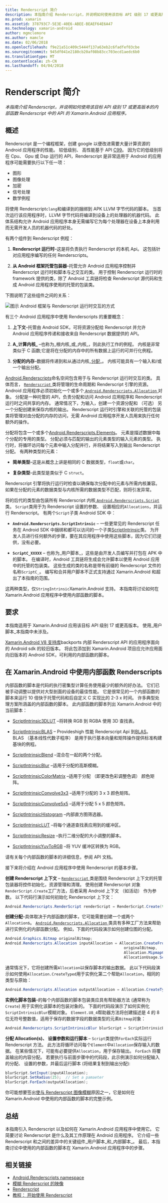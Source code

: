 ```yaml
---
title: Renderscript 简介
description: 本指南介绍 Renderscript，并说明如何使用该目标 API 级别 17 或更高版本的内部函数 Renderscript 中的 API 的 Xamarin.Android 应用程序。
ms.prod: xamarin
ms.assetid: 378793C7-5E3E-40E6-ABEE-BEAEF64E6A47
ms.technology: xamarin-android
author: mgmclemore
ms.author: mamcle
ms.date: 02/06/2018
ms.openlocfilehash: f9e21a51c409c5444f137a63eb2c6fadfef03cbe
ms.sourcegitcommit: 945df041e2180cb20af08b83cc703ecd1aedc6b0
ms.translationtype: MT
ms.contentlocale: zh-CN
ms.lasthandoff: 04/04/2018
---
```

# <a name="an-introduction-to-renderscript"></a>Renderscript 简介

_本指南介绍 Renderscript，并说明如何使用该目标 API 级别 17 或更高版本的内部函数 Renderscript 中的 API 的 Xamarin.Android 应用程序。_

## <a name="overview"></a>概述

Renderscript 是一个编程框架，创建 google 以便改进需要大量计算资源的 Android 应用程序的性能。 较低级别、 高性能基于 API [C99](http://en.wikipedia.org/wiki/C99)。 因为它的低级别将在 Cpu、 Gpu 或 Dsp 运行的 API，Renderscript 是非常适用于 Android 的应用程序可能需要执行以下任一项：

* 图形
* 图像处理
* 加密
* 信号处理
* 数学例程

将使用 Renderscript`clang`和编译到的捆绑到 APK LLVM 字节代码的脚本。 当首次运行该应用程序时，LLVM 字节代码将编译到设备上的处理器的机器代码。 此体系结构允许 Android 应用程序本身无需编写它为每个处理器在设备上本身利用而无需开发人员的机器代码的好处。

有两个组件到 Renderscript 例程：

1. **Renderscript 运行时**&ndash;这是将负责执行 Renderscript 的本机 Api。 这包括针对应用程序编写的任何 Renderscripts。

2. **从 Android 框架托管包装器**&ndash;托管允许 Android 应用程序控制并 Renderscript 运行时和脚本与之交互的类。 用于控制 Renderscript 运行时的 framework 提供的类，除了 Android 工具链将检查 Renderscript 源代码和生成 Android 应用程序使用的托管的包装类。

下图说明了这些组件之间的关系：

![图示 Android 框架与 Renderscript 运行时交互的方式](renderscript-images/renderscript-01.png)

有三个 Android 应用程序中使用 Renderscripts 的重要概念：

1. **上下文**&ndash;托管由 Android SDK，可将资源分配给 Renderscript 并允许 Android 应用程序传递和接收来自 Renderscript 数据提供的 API。

2. **A_计算内核_** &ndash;也称为_根内核_或_内核_，则此执行工作的例程。 内核是非常类似于 C 函数;它是将在分配的内存中的所有数据上运行的可并行化例程。

3. **分配的内存**&ndash;数据将传递到和从通过内核_[分配](https://developer.xamarin.com/api/type/Android.Renderscripts.Allocation/)_。 内核可能具有一个输入和/或一个输出分配。

[Android.Renderscripts](https://developer.xamarin.com/api/namespace/Android.Renderscripts/)命名空间包含用于与 Renderscript 运行时交互的类。 具体而言， [ `Renderscript` ](https://developer.xamarin.com/api/type/Android.Renderscripts.RenderScript/)类将管理的生命周期和 Renderscript 引擎的资源。 Android 应用程序必须初始化一个或多个[ `Android.Renderscripts.Allocation` ](https://developer.xamarin.com/api/type/Android.Renderscripts.Allocation/)对象。 分配是一种托管的 API，负责分配和访问 Android 应用程序和 Renderscript 运行时之间共享的内存。 通常情况下，为输入，创建一个资源分配和 （可选） 另一个分配创建来保存内核的输出。 Renderscript 运行时引擎和关联的托管的包装类将管理对由分配的内存的访问，无需 Android 应用程序开发人员用来执行任何额外的操作。

分配将包含一个或多个[Android.Renderscripts.Elements](https://developer.xamarin.com/api/type/Android.Renderscripts.Element/)。
元素是描述数据中每个分配的专用的类型。
分配必须与匹配的输出的元素类型的输入元素的类型。 执行时，将循环访问每个元素中输入分配并行，并将结果写入到输出 Renderscript 分配。 有两种类型的元素：

- **简单类型**&ndash;这是从概念上讲是相同的 C 数据类型，`float`或`char`。

- **复杂类型**&ndash;此类型是类似于 C `struct`。

Renderscript 引擎将执行运行时检查以确保每次分配中的元素与所需内核兼容。 如果在分配的元素的数据类型与内核所需的数据类型不匹配，则将引发异常。

将的后代的类型由包装所有 Renderscript 内核[ `Android.Renderscripts.Script` ](https://developer.xamarin.com/api/type/Android.Renderscripts.Script/)类。 `Script`类用于为 Renderscript 设置的参数、 设置相应的`Allocations`，并运行 Renderscript。 有两个`Script`子类 Android SDK 中：


- **`Android.Renderscripts.ScriptIntrinsic`** &ndash; 一些更常见的 Renderscript 任务在 Android SDK 中捆绑和都可以访问的一个子类[ScriptIntrinsic](https://developer.xamarin.com/api/type/Android.Renderscripts.ScriptIntrinsic/)类。 为开发人员进行任何额外的步骤，要在其应用程序中使用这些脚本，因为它们已提供，没有必要。

- **`ScriptC_XXXXX`** &ndash; 也称为_用户脚本_，这些是由开发人员编写并打包在 APK 中的脚本。 在编译时，Android 工具链将生成会允许脚本以使用 Android 应用中的托管的包装类。
  这些生成的类的名称是带有前缀的 Renderscript 文件的名称`ScriptC_`。 编写和合并用户脚本不正式支持通过 Xamarin.Android 和超出了本指南的范围。

这两种类型，仅`StringIntrinsic`Xamarin.Android 支持。 本指南将讨论如何在 Xamarin.Android 应用程序中使用内部函数的脚本。

## <a name="requirements"></a>要求

本指南适用于 Xamarin.Android 应用该目标 API 级别 17 或更高版本。 使用_用户脚本_本指南中未涉及。

[Xamarin.Android V8 支持库](https://www.nuget.org/packages/Xamarin.Android.Support.v8.RenderScript/)backports 内部 Renderscript API 的应用程序面向的 Android sdk 的较旧版本。 将此包添加到 Xamarin.Android 项目应允许应用面向旧版本的 Android SDK，可利用的内部函数的脚本。

## <a name="using-intrinsic-renderscripts-in-xamarinandroid"></a>在 Xamarin.Android 中使用内部函数 Renderscripts

内部函数的脚本是代码的执行密集型计算任务使用最少的额外的好办法。 它们已被手动调整以提供对大型剖面的设备的最佳性能。
它是很常见的一个内部函数的脚本来运行 10 倍快于托管代码和后自定义 C 实现比的 2-3 x 时间。 许多典型处理方案所涵盖的内部函数的脚本。 此内部函数的脚本列出 Xamarin.Android 中的当前脚本：

- [ScriptIntrinsic3DLUT](https://developer.xamarin.com/api/type/Android.Renderscripts.ScriptIntrinsic3DLUT//) &ndash;将转换 RGB 到 RGBA 使用 3D 查找表。 

- [ScriptIntrinsicBLAS](https://developer.android.com/reference/android/renderscript/ScriptIntrinsicBLAS.html) &ndash; Provideshigh 性能 Renderscript Api 到[BLAS](http://www.netlib.org/blas/)。 BLAS （基本线性代数子程序） 是用于执行基本向量和矩阵操作提供标准构建基块的例程。 

- [ScriptIntrinsicBlend](https://developer.xamarin.com/api/type/Android.Renderscripts.ScriptIntrinsicBlend) &ndash;混合在一起的两个分配。

- [ScriptIntrinsicBlur](https://developer.xamarin.com/api/type/Android.Renderscripts.ScriptIntrinsicBlur) &ndash;适用于分配的高斯模糊。

- [ScriptIntrinsicColorMatrix](https://developer.xamarin.com/api/type/Android.Renderscripts.ScriptIntrinsicColorMatrix/) &ndash;适用于分配 （即更改色彩调整色调） 颜色矩阵。

- [ScriptIntrinsicConvolve3x3](https://developer.xamarin.com/api/type/Android.Renderscripts.ScriptIntrinsicConvolve3x3/) &ndash;适用于分配的 3 x 3 颜色矩阵。

- [ScriptIntrinsicConvolve5x5](https://developer.xamarin.com/api/type/Android.Renderscripts.ScriptIntrinsicConvolve5x5/) &ndash;适用于分配 5 x 5 颜色矩阵。

- [ScriptIntrinsicHistogram](https://developer.xamarin.com/api/type/Android.Renderscripts.ScriptIntrinsicHistogram/) &ndash;内部直方图筛选器。

- [ScriptIntrinsicLUT](https://developer.xamarin.com/api/type/Android.Renderscripts.ScriptIntrinsicLUT/) &ndash;将每个通道查找表应用到的缓冲区。

- [ScriptIntrinsicResize](https://developer.xamarin.com/api/type/Android.Renderscripts.ScriptIntrinsicResize/) &ndash;执行二维分配的大小调整的脚本。

- [ScriptIntrinsicYuvToRGB](https://developer.xamarin.com/api/type/Android.Renderscripts.ScriptIntrinsicYuvToRGB/) &ndash;将 YUV 缓冲区转换为 RGB。

请有关每个内部函数的脚本的详细信息，参阅 API 文档。

接下来将介绍在 Android 应用程序中使用 Renderscript 的基本步骤。

**创建 Renderscript 上下文** &ndash; [ `Renderscript` ](https://developer.xamarin.com/api/type/Android.Renderscripts.RenderScript/)类是围绕 Renderscript 上下文的托管包装器将控件初始化，资源管理和清理。 使用创建 Renderscript 对象`RenderScript.Create`工厂方法，后者采用 Android 上下文 （如活动） 作为参数。 以下代码行演示如何初始化 Renderscript 上下文：

```csharp
Android.Renderscripts.RenderScript renderScript = RenderScript.Create(this);
```

**创建分配**&ndash;具体取决于内部函数的脚本，它可能需要创建一个或两个`Allocation`s。 [ `Android.Renderscripts.Allocation` ](https://developer.xamarin.com/api/type/Android.Renderscripts.Allocation/)类具有多种工厂方法来帮助进行实例化的内部函数分配。 例如，下面的代码段演示如何创建位图的分配。

```csharp
Android.Graphics.Bitmap originalBitmap;
Android.Renderscripts.Allocation inputAllocation = Allocation.CreateFromBitmap(renderScript,
                                                     originalBitmap,
                                                     Allocation.MipmapControl.MipmapFull,
                                                     AllocationUsage.Script);
```

通常情况下，它将创建所需`Allocation`以保存脚本的输出数据。 此以下代码段演示如何使用`Allocation.CreateTyped`用于实例化第二个帮助`Allocation`，相同的类型与原始：

```csharp
Android.Renderscripts.Allocation outputAllocation = Allocation.CreateTyped(renderScript, inputAllocation.Type);
```

**实例化脚本包装**&ndash;的每个内部函数的脚本包装类应具有帮助器方法 (通常称为`Create`) 用于实例化该脚本的包装对象的。 下面的代码段演示了如何实例化`ScriptIntrinsicBlur`模糊对象。 `Element.U8_4`帮助器方法将创建描述是 4 的 8 位无符号整数值，适用于保存的数据字段的数据类型的元素`Bitmap`对象：

```csharp
Android.Renderscripts.ScriptIntrinsicBlur blurScript = ScriptIntrinsicBlur.Create(renderScript, Element.U8_4(renderScript));
```

**分配 Allocation(s)、 设置参数和运行脚本** &ndash; `Script`类提供`ForEach`实际运行 Renderscript 方法。 此方法将循环访问每个`Element`中`Allocation`保存输入的数据。 在某些情况下，可能有必要提供`Allocation`，用于保存输出。
`ForEach` 将覆盖输出的内容分配。 若要执行与前面步骤中的代码段，此示例演示如何分配输入的分配、 设置的参数，并最后运行脚本 (将结果复制到输出分配):

```csharp
blurScript.SetInput(inputAllocation);
blurScript.SetRadius(25);  // Set a pamaeter
blurScript.ForEach(outputAllocation);
```

你可能想要签出[使与 Renderscript 图像模糊](https://developer.xamarin.com/recipes/android/other_ux/drawing/blur_an_image_with_renderscript/)原因之一，它是如何在 Xamarin.Android 中使用的内部函数的脚本的完整示例。

## <a name="summary"></a>总结

本指南引入 Renderscript 以及如何在 Xamarin.Android 应用程序中使用它。 它简要讨论 Renderscript 是什么及其工作原理在 Android 应用程序。 它介绍一些 Renderscript 和之间的差异中的关键组件_用户脚本_和_内部脚本_。 最后，本指南讨论中使用的内部函数的脚本在 Xamarin.Android 应用程序中的步骤。



## <a name="related-links"></a>相关链接

- [Android.Renderscripts namespace](https://developer.xamarin.com/api/namespace/Android.Renderscripts/)
- [模糊 Renderscript 的映像](https://developer.xamarin.com/recipes/android/other_ux/drawing/blur_an_image_with_renderscript/)
- [Renderscript](https://developer.android.com/guide/topics/renderscript/compute.html)
- [教程： 开始使用 Renderscript](https://software.intel.com/en-us/articles/renderscript-basic-sample-for-android-os)
